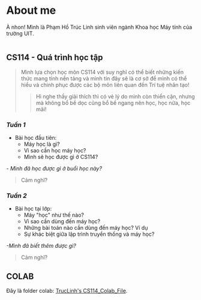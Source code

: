 # **About me**
À nhon! Mình là Phạm Hồ Trúc Linh sinh viên ngành Khoa học Máy tính của trường UIT.

<img src="https://encrypted-tbn0.gstatic.com/images?q=tbn:ANd9GcRw8l5Se7N7K_Dnq1nzKjj79ZwyOP9nzw9a2V9ePHyYOrLTYChZ2CwV7ucj-W8ZCC-ElZw&usqp=CAU" alt="" width="" />

## **CS114 - Quá trình học tập**
> Mình lựa chọn học môn CS114 với suy nghĩ có thể biết những kiến thức mang tính nền tảng và mình tin đây sẽ là cơ sở để mình có thể hiểu và chinh phục được các bộ môn liên quan đến Trí tuệ nhân tạo!
>
>> Hì nghe thầy giải thích thì có vẻ lý do mình còn thiển cận, nhưng mà không bổ bề dọc cũng bổ bề ngang nên học, học nữa, học mãi!

### ***Tuần 1***
- Bài học đầu tiên:
    - Máy học là gì?
    - Vì sao cần học máy học?
    - Mình sẽ học được gì ở CS114?

*- Mình đã học được gì ở buổi học này?*
>Cảm nghĩ?
### ***Tuần 2***
- Bài học tại lớp:
    - Máy "học" như thế nào?
    - Vì sao cần dùng đến máy học?
    - Những bài toán nào cần dùng đến máy học? Ví dụ
    - Sự khác biệt giữa lập trình truyền thống và máy học?

*-Mình đã biết thêm được gì?*
>Cảm nghĩ?
## **COLAB**
Đây là folder colab: [TrucLinh's CS114_Colab_File](https://drive.google.com/drive/folders/1E1HKAAzW-l7g0gCQCAneHGmqBJ1V5A_0?usp=sharing).

